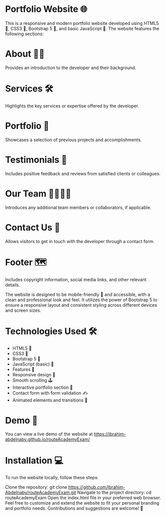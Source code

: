# Portfolio Website 🌐
This is a responsive and modern portfolio website developed using HTML5 🎨, CSS3 🎨, Bootstrap 5 🧱, and basic JavaScript 🤖. The website features the following sections:

# About 🙋‍♂️
Provides an introduction to the developer and their background.

# Services 🛠️
Highlights the key services or expertise offered by the developer.

# Portfolio 📁
Showcases a selection of previous projects and accomplishments.

# Testimonials 💬
Includes positive feedback and reviews from satisfied clients or colleagues.

# Our Team 👨‍💻👩‍💻
Introduces any additional team members or collaborators, if applicable.

# Contact Us 📩
Allows visitors to get in touch with the developer through a contact form.

# Footer 🗺️
Includes copyright information, social media links, and other relevant details.

The website is designed to be mobile-friendly 📱 and accessible, with a clean and professional look and feel. It utilizes the power of Bootstrap 5 to ensure a responsive layout and consistent styling across different devices and screen sizes.

# Technologies Used 🛠️
- HTML5 🎨
- CSS3 🎨
- Bootstrap 5 🧱
- JavaScript (basic) 🤖
- Features 🚀
- Responsive design 📱
- Smooth scrolling 🕹️
- Interactive portfolio section 📁
- Contact form with form validation ✍️
- Animated elements and transitions 🌟

# Demo 🎥
You can view a live demo of the website at https://ibrahim-abdelnaby.github.io/routeAcademyExam/

# Installation 💻
To run the website locally, follow these steps:

Clone the repository: git clone https://github.com/Ibrahim-Abdelnaby/routeAcademyExam.git
Navigate to the project directory: cd routeAcademyExam
Open the index.html file in your preferred web browser.
Feel free to customize and extend the website to fit your personal branding and portfolio needs. Contributions and suggestions are welcome! 🤝
